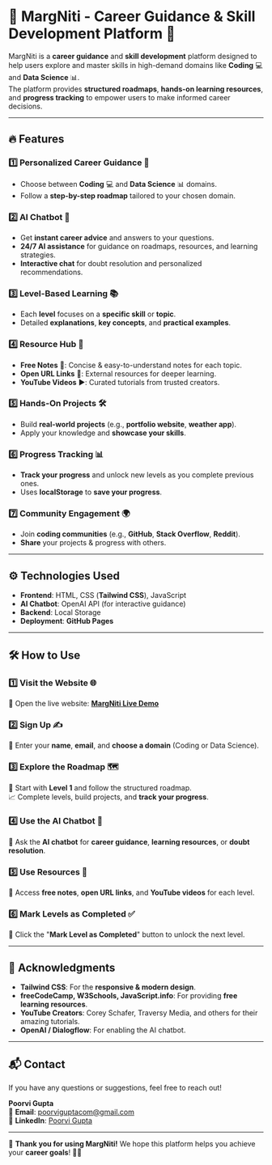 # 🌟 MargNiti - Career Guidance & Skill Development Platform 🚀  

MargNiti is a **career guidance** and **skill development** platform designed to help users explore and master skills in high-demand domains like **Coding** 💻 and **Data Science** 📊.  
The platform provides **structured roadmaps**, **hands-on learning resources**, and **progress tracking** to empower users to make informed career decisions.  

---

## 🔥 Features  

### 1️⃣ Personalized Career Guidance 🎯  
- Choose between **Coding** 💻 and **Data Science** 📊 domains.  
- Follow a **step-by-step roadmap** tailored to your chosen domain.  

### 2️⃣ AI Chatbot 🤖  
- Get **instant career advice** and answers to your questions.  
- **24/7 AI assistance** for guidance on roadmaps, resources, and learning strategies.  
- **Interactive chat** for doubt resolution and personalized recommendations.  

### 3️⃣ Level-Based Learning 📚  
- Each **level** focuses on a **specific skill** or **topic**.  
- Detailed **explanations**, **key concepts**, and **practical examples**.  

### 4️⃣ Resource Hub 📖  
- **Free Notes** 📝: Concise & easy-to-understand notes for each topic.  
- **Open URL Links** 🔗: External resources for deeper learning.  
- **YouTube Videos** ▶️: Curated tutorials from trusted creators.  

### 5️⃣ Hands-On Projects 🛠️  
- Build **real-world projects** (e.g., **portfolio website**, **weather app**).  
- Apply your knowledge and **showcase your skills**.  

### 6️⃣ Progress Tracking 📊  
- **Track your progress** and unlock new levels as you complete previous ones.  
- Uses **localStorage** to **save your progress**.  

### 7️⃣ Community Engagement 🌍  
- Join **coding communities** (e.g., **GitHub**, **Stack Overflow**, **Reddit**).  
- **Share** your projects & progress with others.  

---

## ⚙️ Technologies Used  
- **Frontend**: HTML, CSS (**Tailwind CSS**), JavaScript  
- **AI Chatbot**: OpenAI API (for interactive guidance)  
- **Backend**: Local Storage 
- **Deployment**: **GitHub Pages**  

---

## 🛠️ How to Use  

### 1️⃣ Visit the Website 🌐  
🔗 Open the live website: **[MargNiti Live Demo](#)**  

### 2️⃣ Sign Up ✍️  
📩 Enter your **name**, **email**, and **choose a domain** (Coding or Data Science).  

### 3️⃣ Explore the Roadmap 🗺️  
📌 Start with **Level 1** and follow the structured roadmap.  
📈 Complete levels, build projects, and **track your progress**.  

### 4️⃣ Use the AI Chatbot 🤖  
💬 Ask the **AI chatbot** for **career guidance**, **learning resources**, or **doubt resolution**.  

### 5️⃣ Use Resources 📑  
📖 Access **free notes**, **open URL links**, and **YouTube videos** for each level.  

### 6️⃣ Mark Levels as Completed ✅  
🎯 Click the "**Mark Level as Completed**" button to unlock the next level.  

---

## 🙌 Acknowledgments  

- **Tailwind CSS**: For the **responsive & modern design**.  
- **freeCodeCamp, W3Schools, JavaScript.info**: For providing **free learning resources**.  
- **YouTube Creators**: Corey Schafer, Traversy Media, and others for their amazing tutorials.  
- **OpenAI / Dialogflow**: For enabling the AI chatbot.  

---

## 📬 Contact  
If you have any questions or suggestions, feel free to reach out!  

**Poorvi Gupta**  
📧 **Email**: [poorviguptacom@gmail.com](mailto:poorviguptacom@gmail.com)  
🔗 **LinkedIn**: [Poorvi Gupta](https://www.linkedin.com/in/poorvi-gupta-a817032a0)  

---

🚀 **Thank you for using MargNiti!** We hope this platform helps you achieve your **career goals**! 💪✨  
